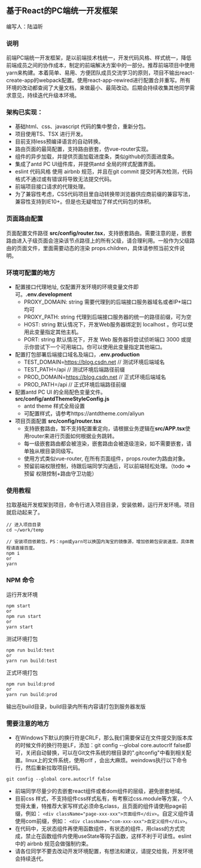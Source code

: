 ## 基于React的PC端统一开发框架

编写人：陆溢昕

### 说明

前端PC端统一开发框架，是以前端技术栈统一，开发代码风格、样式统一，降低前端成员之间的协作成本，制定的前端解决方案中的一部分。推荐前端项目中使用yarn来构建。本着简单、易用、方便团队成员交流学习的原则，项目不输出react-create-app的webpack配置。使用react-app-rewired进行配置合并重写。所有环境的改动都查阅了大量文档，来做最小、最简改动。后期会持续收集其他同学需求意见，持续迭代升级本环境。

### 架构已实现：

+ 基础html、css、javascript 代码的集中整合，重新分包。
+ 项目使用TS、TSX 进行开发。
+ 目前支持less预编译语言的自动转换。
+ 路由页面的最简配置，支持路由嵌套，仿vue-router实现。
+ 组件的异步加载，并提供页面加载进度条，类似github的页面进度条。
+ 集成了antd PC UI组件库，并提供antd 全局的样式配置界面。
+ eslint 代码风格 使用 airbnb 规范，并且在git commit 提交时再次检测，代码格式不通过或有错误将导致无法提交代码。
+ 前端项目接口请求的代理处理。
+ 为了兼容性考虑，CSS代码项目里自动转换带浏览器供应商前缀的兼容写法，兼容性支持到IE10+。但是也无疑增加了样式代码包的体积。

### 页面路由配置
页面配置文件路径 <strong>src/config/router.tsx</strong>，支持嵌套路由。需要注意的是，嵌套路由进入子级页面会渲染该节点路径上的所有父级，请合理利用。一般作为父级路由的页面文件，里面需要动态的渲染 props.children，具体请参照当前文件说明。

### 环境可配置的地方
* 配置接口代理地址, 仅配置开发环境的环境变量文件即可。<strong>.env.development</strong>
  + PROXY_DOMAIN: string  需要代理到的后端接口服务器域名或者IP+端口均可
  + PROXY_PATH: string  代理到后端接口服务器的统一的路径前缀，可为空
  + HOST: string  默认情况下，开发Web服务器绑定到 localhost 。你可以使用此变量指定其他主机。
  + PORT: string  默认情况下，开发 Web 服务器将尝试侦听端口 3000 或提示你尝试下一个可用端口。你可以使用此变量指定其他端口。
* 配置打包部署后端接口域名及端口，<strong>.env.production</strong>
  + TEST_DOMAIN=https://blog.csdn.net  // 测试环境后端域名
  + TEST_PATH=/api  // 测试环境后端路径前缀
  + PROD_DOMAIN=https://blog.csdn.net  // 正式环境后端域名
  + PROD_PATH=/api  // 正式环境后端路径前缀
* 配置antd PC UI 的全局配色变量文件。 <strong>src/config/antdThemeStyleConfig.js</strong>
  + antd theme 样式全局设置
  + 可配置样式，请参考https://antdtheme.com/aliyun
* 项目页面配置 <strong>src/config/router.tsx</strong>
  + 支持嵌套路由，暂不支持配置重定向，请根据业务逻辑在<strong>src/APP.tsx</strong>使用router来进行页面如何根据业务跳转。
  + 每一级嵌套路由都会被渲染，嵌套路由会被逐级渲染，如不需要嵌套，请单独从根目录同级写。
  + 使用方式类似vue-router, 在所有页面组件，props.router为路由对象。
  + 预留前端权限控制，待跟后端同学沟通后，可以前端轻松处理。（todo =>预留 权限控制+路由守卫功能）

### 使用教程
拉取基础开发框架到项目，命令行进入项目目录，安装依赖，运行开发环境。项目就启动起来了。
```
// 进入项目目录
cd ~/work/temp

// 安装项目依赖包，PS：npm或yarn可以换国内淘宝的镜像源，增加依赖包安装速度。具体教程请直接百度。
npm i
or
yarn
``` 

### NPM 命令

运行开发环境
```
npm start
or
npm run start
or
yarn start
```

测试环境打包
```
npm run build:test
or
yarn run build:test
```

正式环境打包
```
npm run build:prod
or
yarn run build:prod
```
输出在build目录，build目录内所有内容请打包到服务器发版

### 需要注意的地方
* 在Windows下默认的换行符是CRLF，那么我们需要保证在文件提交到版本库的时候文件的换行符是LF，添加：git config --global core.autocrlf false即可，关闭自动替换，可以在Git文件系统的根目录的".gitconfig"中看到相关配置。linux上的文件系统，使用crlf ，会出大麻烦。weindows执行以下命令行，然后重新拉取项目代码。
```
git config --global core.autocrlf false
```
* 前端同学尽量少的去嵌套react组件或者dom组件的层级，避免嵌套地域。
* 目前css 样式，不支持组件css样式私有，有考察过css.module等方案，个人觉得太重，特推荐大家写样式必须命名class，且页面的组件请使用page前缀，例如： `<div className="page-xxx-xxx">页面组件</div>`。自定义组件请使用com前缀，例如： `<div className="com-xxx-xxx">自定义组件</div>`。
* 在代码中，无状态组件再使用函数组件，有状态的组件，用class的方式完成，禁止在函数组件内使用useState等钩子函数，这样不利于可读性。eslint 中的 airbnb 规范会做强制约束。
* 请各位同学不要去改动开发环境配置，有想法和建议，请提交给我，开发环境会持续迭代。
